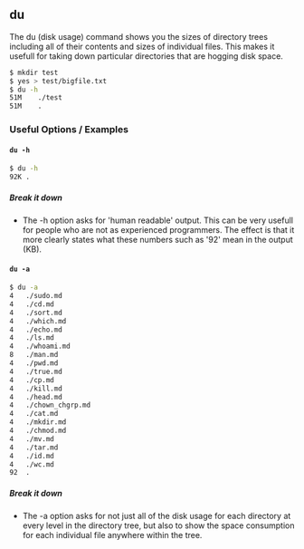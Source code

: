 ---
---

du
--

The du (disk usage) command shows you the sizes of directory trees including all of their contents and sizes of individual files.
This makes it usefull for taking down particular directories that are hogging disk space. 

~~~ bash
$ mkdir test
$ yes > test/bigfile.txt
$ du -h
51M    ./test
51M    .
~~~

<!--more-->

### Useful Options / Examples

#### `du -h`
~~~ bash
$ du -h
92K	.
~~~

##### Break it down

* The -h option asks for 'human readable' output. This can be very usefull for people who are not as experienced programmers. The       effect is that it more clearly states what these numbers such as '92' mean in the output (KB).

#### `du -a`

~~~ bash
$ du -a
4	./sudo.md
4	./cd.md
4	./sort.md
4	./which.md
4	./echo.md
4	./ls.md
4	./whoami.md
8	./man.md
4	./pwd.md
4	./true.md
4	./cp.md
4	./kill.md
4	./head.md
4	./chown_chgrp.md
4	./cat.md
4	./mkdir.md
4	./chmod.md
4	./mv.md
4	./tar.md
4	./id.md
4	./wc.md
92	.
~~~

##### Break it down

* The -a option asks for not just all of the disk usage for each directory at every level in the directory tree, but also to show
  the space consumption for each individual file anywhere within the tree.
